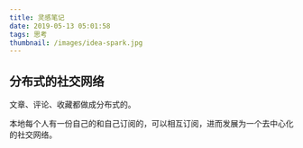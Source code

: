```yaml
---
title: 灵感笔记
date: 2019-05-13 05:01:58
tags: 思考
thumbnail: /images/idea-spark.jpg
---
```


## 分布式的社交网络

文章、评论、收藏都做成分布式的。

本地每个人有一份自己的和自己订阅的，可以相互订阅，进而发展为一个去中心化的社交网络。


